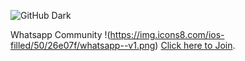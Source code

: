 <!-- ![GitHub Light](https://github.com/aoscc/aoscc/blob/main/assets/img/favicon.png) -->

![GitHub Dark](https://github.com/aoscc/aoscc/blob/main/assets/img/favicon%20-%20Inverse.png)

Whatsapp Community !(https://img.icons8.com/ios-filled/50/26e07f/whatsapp--v1.png) [Click here to Join](https://chat.whatsapp.com/BHSDuz1xbBl8kKegzwCkbu).
